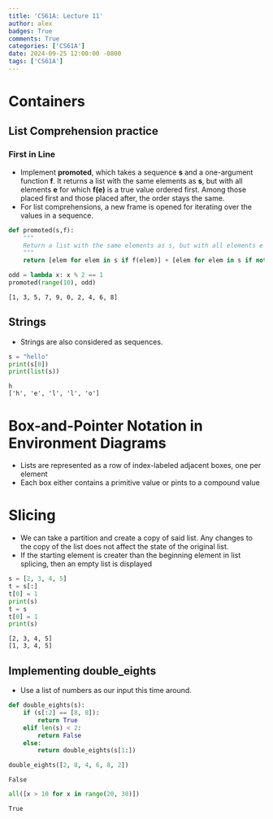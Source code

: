 ```yaml
---
title: 'CS61A: Lecture 11'
author: alex
badges: True
comments: True
categories: ['CS61A']
date: 2024-09-25 12:00:00 -0800
tags: ['CS61A']
---
```


# Containers

## List Comprehension practice

### First in Line
- Implement **promoted**, which takes a sequence **s** and a one-argument function **f**. It returns a list with the same elements as **s**, but with all elements **e** for which **f(e)** is a true value ordered first. Among those placed first and those placed after, the order stays the same.
- For list comprehensions, a new frame is opened for iterating over the values in a sequence.


```python
def promoted(s,f):
    """
    Return a list with the same elements as s, but with all elements e for which f(e) is a true value placed first
    """
    return [elem for elem in s if f(elem)] + [elem for elem in s if not f(elem)]

odd = lambda x: x % 2 == 1
promoted(range(10), odd)
```




    [1, 3, 5, 7, 9, 0, 2, 4, 6, 8]



## Strings
- Strings are also considered as sequences.


```python
s = "hello"
print(s[0])
print(list(s))
```

    h
    ['h', 'e', 'l', 'l', 'o']


# Box-and-Pointer Notation in Environment Diagrams
- Lists are represented as a row of index-labeled adjacent boxes, one per element
- Each box either contains a primitive value or pints to a compound value

# Slicing
- We can take a partition and create a copy of said list. Any changes to the copy of the list does not affect  the state of the original list.
- If the starting element is creater than the beginning element in list splicing, then an empty list is displayed


```python
s = [2, 3, 4, 5]
t = s[:]
t[0] = 1
print(s)
t = s
t[0] = 1
print(s)

```

    [2, 3, 4, 5]
    [1, 3, 4, 5]


## Implementing double_eights
- Use a list of numbers as our input this time around.


```python
def double_eights(s):
    if (s[:2] == [8, 8]):
        return True
    elif len(s) < 2:
        return False
    else:
        return double_eights(s[1:])

double_eights([2, 8, 4, 6, 8, 2])
```




    False




```python
all([x > 10 for x in range(20, 30)])
```




    True


